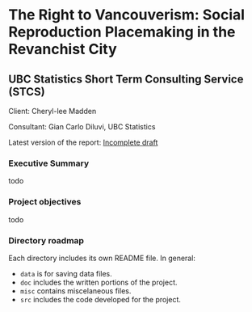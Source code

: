 The Right to Vancouverism: Social Reproduction Placemaking in the Revanchist City
=================================================

UBC Statistics Short Term Consulting Service (STCS)
--------------------------------------------------------------------------------

Client: Cheryl-lee Madden

Consultant: Gian Carlo Diluvi, UBC Statistics


Latest version of the report: [Incomplete draft](https://github.com/GiankDiluvi/stcs_chs/blob/master/doc/stcs_cheryl-lee-madden.pdf)

### Executive Summary

todo


### Project objectives

todo

### Directory roadmap

Each directory includes its own README file. In general:
* `data` is for saving data files.
* `doc` includes the written portions of the project.
* `misc` contains miscelaneous files.
* `src` includes the code developed for the project.
